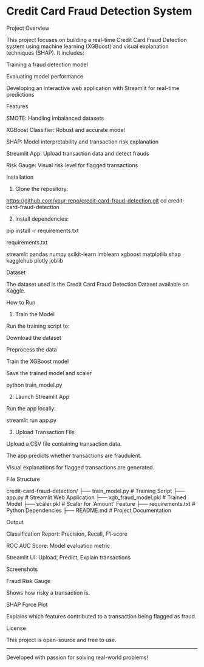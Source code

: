 # Credit Card Fraud Detection System

Project Overview

This project focuses on building a real-time Credit Card Fraud Detection system using machine learning (XGBoost) and visual explanation techniques (SHAP). It includes:

Training a fraud detection model

Evaluating model performance

Developing an interactive web application with Streamlit for real-time predictions


Features

SMOTE: Handling imbalanced datasets

XGBoost Classifier: Robust and accurate model

SHAP: Model interpretability and transaction risk explanation

Streamlit App: Upload transaction data and detect frauds

Risk Gauge: Visual risk level for flagged transactions


Installation

1. Clone the repository:



https://github.com/your-repo/credit-card-fraud-detection.git
cd credit-card-fraud-detection

2. Install dependencies:



pip install -r requirements.txt

requirements.txt

streamlit
pandas
numpy
scikit-learn
imblearn
xgboost
matplotlib
shap
kagglehub
plotly
joblib

Dataset

The dataset used is the Credit Card Fraud Detection Dataset available on Kaggle.

How to Run

1. Train the Model

Run the training script to:

Download the dataset

Preprocess the data

Train the XGBoost model

Save the trained model and scaler


python train_model.py

2. Launch Streamlit App

Run the app locally:

streamlit run app.py

3. Upload Transaction File

Upload a CSV file containing transaction data.

The app predicts whether transactions are fraudulent.

Visual explanations for flagged transactions are generated.


File Structure

credit-card-fraud-detection/
├── train_model.py       # Training Script
├── app.py               # Streamlit Web Application
├── xgb_fraud_model.pkl  # Trained Model
├── scaler.pkl           # Scaler for 'Amount' Feature
├── requirements.txt     # Python Dependencies
├── README.md            # Project Documentation

Output

Classification Report: Precision, Recall, F1-score

ROC AUC Score: Model evaluation metric

Streamlit UI: Upload, Predict, Explain transactions


Screenshots

Fraud Risk Gauge

Shows how risky a transaction is.

SHAP Force Plot

Explains which features contributed to a transaction being flagged as fraud.

License

This project is open-source and free to use.


---

Developed with passion for solving real-world problems!

